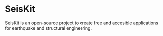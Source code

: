 # SeisKit
SeisKit is an open-source project to create free and accesible applications for earthquake and structural engineering.